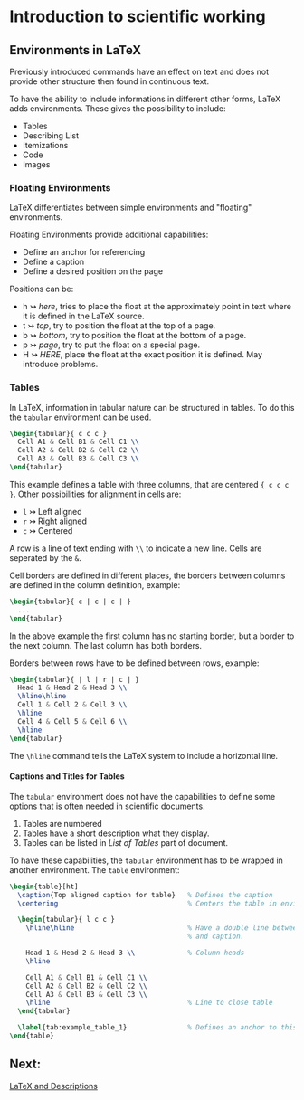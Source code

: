 # Introduction to scientific working

## Environments in LaTeX

Previously introduced commands have an effect on text and does not provide
other structure then found in continuous text.

To have the ability to include informations in different other forms, LaTeX adds
environments.
These gives the possibility to include:

- Tables
- Describing List
- Itemizations
- Code
- Images

### Floating Environments

LaTeX differentiates between simple environments and "floating" environments.

Floating Environments provide additional capabilities:

- Define an anchor for referencing
- Define a caption
- Define a desired position on the page

Positions can be:

- h ↣ _here_, tries to place the float at the approximately point in text where
  it is defined in the LaTeX source.
- t ↣ _top_, try to position the float at the top of a page.
- b ↣ _bottom_, try to position the float at the bottom of a page.
- p ↣ _page_, try to put the float on a special page.
- H ↣ _HERE_, place the float at the exact position it is defined.
  May introduce problems.

### Tables

In LaTeX, information in tabular nature can be structured in tables. To do this
the `tabular` environment can be used.

```Latex
\begin{tabular}{ c c c }
  Cell A1 & Cell B1 & Cell C1 \\
  Cell A2 & Cell B2 & Cell C2 \\
  Cell A3 & Cell B3 & Cell C3 \\
\end{tabular}
```

This example defines a table with three columns, that are centered `{ c c c }`.
Other possibilities for alignment in cells are:

- `l`	↣ Left aligned
- `r`	↣ Right aligned
- `c`	↣ Centered

A row is a line of text ending with `\\` to indicate a new line.
Cells are seperated by the `&`.

Cell borders are defined in different places, the borders between columns are
defined in the column definition, example:

```Latex
\begin{tabular}{ c | c | c | }
  ...
\end{tabular}
```

In the above example the first column has no starting border, but a border to
the next column.
The last column has both borders.

Borders between rows have to be defined between rows, example:

```Latex
\begin{tabular}{ | l | r | c | }
  Head 1 & Head 2 & Head 3 \\
  \hline\hline
  Cell 1 & Cell 2 & Cell 3 \\
  \hline
  Cell 4 & Cell 5 & Cell 6 \\
  \hline
\end{tabular}
```

The `\hline` command tells the LaTeX system to include a horizontal line.

#### Captions and Titles for Tables

The `tabular` environment does not have the capabilities to define some options
that is often needed in scientific documents.

1. Tables are numbered
2. Tables have a short description what they display.
3. Tables can be listed in _List of Tables_ part of document.

To have these capabilities, the `tabular` environment has to be wrapped in
another environment.
The `table` environment:

```Latex
\begin{table}[ht]
  \caption{Top aligned caption for table}   % Defines the caption
  \centering                                % Centers the table in environment.

  \begin{tabular}{ l c c }
    \hline\hline                            % Have a double line between table
                                            % and caption.

    Head 1 & Head 2 & Head 3 \\             % Column heads
    \hline

    Cell A1 & Cell B1 & Cell C1 \\
    Cell A2 & Cell B2 & Cell C2 \\
    Cell A3 & Cell B3 & Cell C3 \\
    \hline                                  % Line to close table
  \end{tabular}

  \label{tab:example_table_1}               % Defines an anchor to this table
\end{table}
```

## Next:

[LaTeX and Descriptions](LaTeX-Descriptions.md)
